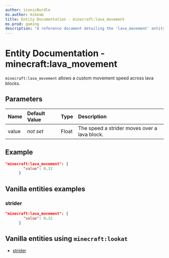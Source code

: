 ```yaml
---
author: iconicNurdle
ms.author: mikeam
title: Entity Documentation - minecraft:lava_movement
ms.prod: gaming
description: "A reference document detailing the 'lava_movement' entity component"
---
```


# Entity Documentation - minecraft:lava_movement

`minecraft:lava_movement` allows a custom movement speed across lava blocks.

## Parameters

|Name |Default Value  |Type  |Description  |
|:----------|:----------|:----------|:----------|
|value|*not set* | Float | The speed a strider moves over a lava block.|

## Example

```json
"minecraft:lava_movement": {
        "value": 0.32
      }
```

## Vanilla entities examples

### strider

```json
"minecraft:lava_movement": {
        "value": 0.32
      }
```

## Vanilla entities using `minecraft:lookat`

- [strider](../../../../Source/VanillaBehaviorPack_Snippets/entities/strider.md)
